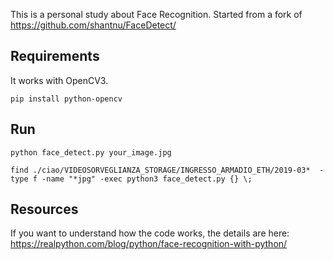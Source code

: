 This is a personal study about Face Recognition.
Started from a fork of https://github.com/shantnu/FaceDetect/

Requirements
-----------
It works with OpenCV3.

````
pip install python-opencv
````

Run
---
`python face_detect.py your_image.jpg`

`find ./ciao/VIDEOSORVEGLIANZA_STORAGE/INGRESSO_ARMADIO_ETH/2019-03*  -type f -name "*jpg" -exec python3 face_detect.py {} \;`

Resources
---------
If you want to understand how the code works, the details are here:
https://realpython.com/blog/python/face-recognition-with-python/
